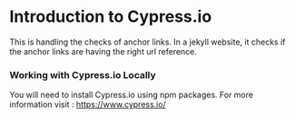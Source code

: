 # Introduction to Cypress.io

This is handling the checks of anchor links. In a jekyll website, it checks if the anchor links are having the right url reference.

### Working with Cypress.io Locally
You will need to install Cypress.io using npm packages. For more information visit : https://www.cypress.io/
